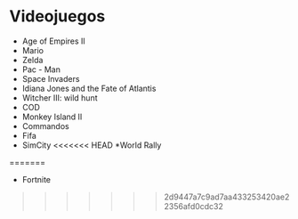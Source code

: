 # Videojuegos

* Age of Empires II
* Mario
* Zelda
* Pac - Man
* Space Invaders
* Idiana Jones and the Fate of Atlantis
* Witcher III: wild hunt
* COD
* Monkey Island II
* Commandos
* Fifa
* SimCity 
<<<<<<< HEAD
*World Rally

 
=======
* Fortnite 
>>>>>>> 2d9447a7c9ad7aa433253420ae22356afd0cdc32
